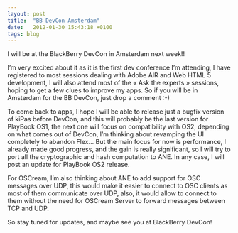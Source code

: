 ```yaml
---
layout: post
title:  "BB DevCon Amsterdam"
date:   2012-01-30 15:43:18 +0100
tags: blog
---
```


I will be at the BlackBerry DevCon in Amsterdam next week!!

I’m very excited about it as it is the first dev conference I’m attending, I have registered to most sessions dealing with Adobe AIR and Web HTML 5 development, I will also attend most of the « Ask the experts » sessions, hoping to get a few clues to improve my apps. So if you will be in Amsterdam for the BB DevCon, just drop a comment :-)

To come back to apps, I hope I will be able to release just a bugfix version of kiPas before DevCon, and this will probably be the last version for PlayBook OS1, the next one will focus on compatibility with OS2, depending on what comes out of DevCon, I’m thinking about revamping the UI completely to abandon Flex… But the main focus for now is performance, I already made good progress, and the gain is really significant, so I will try to port all the cryptographic and hash computation to ANE. In any case, I will post an update for PlayBook OS2 release.

For OSCream, I’m also thinking about ANE to add support for OSC messages over UDP, this would make it easier to connect to OSC clients as most of them communicate over UDP, also, it would allow to connect to them without the need for OSCream Server to forward messages between TCP and UDP.

So stay tuned for updates, and maybe see you at BlackBerry DevCon!